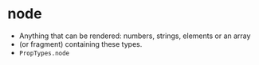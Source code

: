 # node

- Anything that can be rendered: numbers, strings, elements or an array
- (or fragment) containing these types.
- `PropTypes.node`
